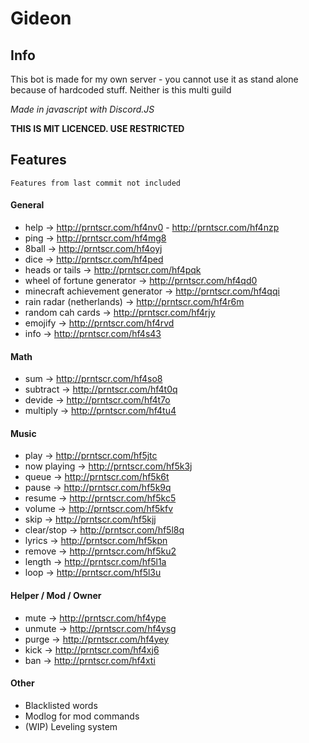 # Gideon
## Info
This bot is made for my own server - you cannot use it as stand alone because of hardcoded stuff. Neither is this multi guild

*Made in javascript with Discord.JS*

**THIS IS MIT LICENCED. USE RESTRICTED**

## Features
```
Features from last commit not included
```
#### General
* help -> http://prntscr.com/hf4nv0 - http://prntscr.com/hf4nzp
* ping -> http://prntscr.com/hf4mg8
* 8ball -> http://prntscr.com/hf4oyj
* dice -> http://prntscr.com/hf4ped
* heads or tails -> http://prntscr.com/hf4pqk
* wheel of fortune generator -> http://prntscr.com/hf4qd0
* minecraft achievement generator -> http://prntscr.com/hf4qqi
* rain radar (netherlands) -> http://prntscr.com/hf4r6m
* random cah cards -> http://prntscr.com/hf4rjy
* emojify -> http://prntscr.com/hf4rvd
* info -> http://prntscr.com/hf4s43

#### Math
* sum -> http://prntscr.com/hf4so8
* subtract -> http://prntscr.com/hf4t0q
* devide -> http://prntscr.com/hf4t7o
* multiply -> http://prntscr.com/hf4tu4

#### Music
* play -> http://prntscr.com/hf5jtc
* now playing -> http://prntscr.com/hf5k3j
* queue -> http://prntscr.com/hf5k6t
* pause -> http://prntscr.com/hf5k9q
* resume -> http://prntscr.com/hf5kc5
* volume -> http://prntscr.com/hf5kfv
* skip -> http://prntscr.com/hf5kjj
* clear/stop -> http://prntscr.com/hf5l8q
* lyrics -> http://prntscr.com/hf5kpn
* remove -> http://prntscr.com/hf5ku2
* length -> http://prntscr.com/hf5l1a
* loop -> http://prntscr.com/hf5l3u

#### Helper / Mod / Owner
* mute -> http://prntscr.com/hf4ype
* unmute -> http://prntscr.com/hf4ysg
* purge -> http://prntscr.com/hf4yey
* kick -> http://prntscr.com/hf4xj6
* ban -> http://prntscr.com/hf4xti

#### Other
* Blacklisted words
* Modlog for mod commands
* (WIP) Leveling system
